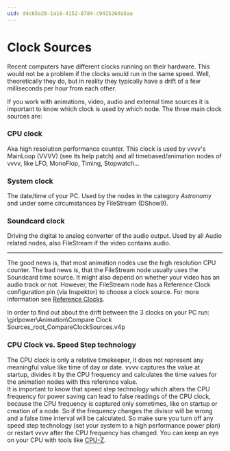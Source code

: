 ```yaml
---
uid: d4c65a28-1a18-4152-8784-c941526da5aa
---
```


# Clock Sources
Recent computers have different clocks running on their hardware. This would not be a problem if the clocks would run in the same speed. Well, theoretically they do, but in reality they typically have a drift of a few milliseconds per hour from each other.  

If you work with animations, video, audio and external time sources it is important to know which clock is used by which node. The three main clock sources are:  


### CPU clock
Aka high resolution performance counter. This clock is used by vvvv's <span class="node">MainLoop (VVVV)</span> (see its help patch) and all timebased/animation nodes of vvvv, like LFO, MonoFlop, Timing, Stopwatch...  



### System clock
The date/time of your PC. Used by the nodes in the category *Astronomy* and under some circumstances by <span class="node">FileStream (DShow9)</span>.  



### Soundcard clock
Driving the digital to analog converter of the audio output. Used by all Audio related nodes, also FileStream if the video contains audio.  


---  

The good news is, that most animation nodes use the high resolution CPU counter. The bad news is, that the FileStream node usually uses the Soundcard time source. It might also depend on whether your video has an audio track or not. However, the FileStream node has a <span class="pin">Reference Clock</span> configuration pin (via Inspektor) to choose a clock source. For more information see <a href="http://msdn.microsoft.com/en-us/library/windows/desktop/dd377506%28v=vs.85%29.aspx" class="extURL" target="_blank">Reference Clocks</a>.  

In order to find out about the drift between the 3 clocks on your PC run:  
 \girlpower\Animation\Compare Clock Sources\_root_CompareClockSources.v4p


### CPU Clock vs. Speed Step technology
The CPU clock is only a relative timekeeper, it does not represent any meaningful value like time of day or date. vvvv captures the value at startup, divides it by the CPU frequency and calculates the time values for the animation nodes with this reference value.  
It is important to know that speed step technology which alters the CPU frequency for power saving can lead to false readings of the CPU clock, because the CPU frequency is captured only sometimes, like on startup or creation of a node. So if the frequency changes the divisor will be wrong and a false time interval will be calculated. So make sure you turn off any speed step technology (set your system to a high performance power plan) or restart vvvv after the CPU frequency has changed. You can keep an eye on your CPU with tools like <a href="http://www.cpuid.com/softwares/cpu-z.html" class="extURL" target="_blank">CPU-Z</a>.